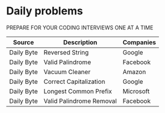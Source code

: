 # Daily problems

PREPARE FOR YOUR CODING INTERVIEWS ONE AT A TIME

| Source     | Description              | Companies |
| ---------- | ------------------------ | --------- |
| Daily Byte | Reversed String          | Google    |
| Daily Byte | Valid Palindrome         | Facebook  |
| Daily Byte | Vacuum Cleaner           | Amazon    |
| Daily Byte | Correct Capitalization   | Google    |
| Daily Byte | Longest Common Prefix    | Microsoft |
| Daily Byte | Valid Palindrome Removal | Facebook  |
